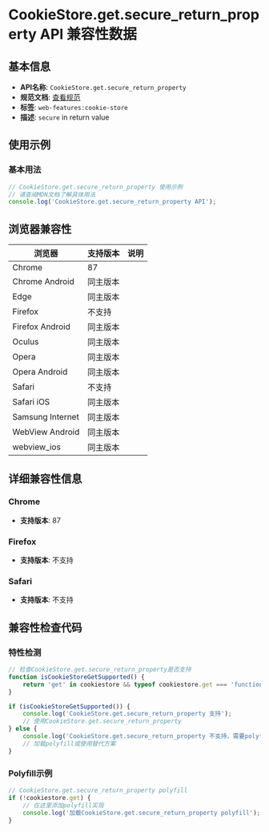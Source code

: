 # CookieStore.get.secure_return_property API 兼容性数据

## 基本信息

- **API名称**: `CookieStore.get.secure_return_property`
- **规范文档**: [查看规范](https://cookiestore.spec.whatwg.org/#dom-cookielistitem-secure)
- **标签**: `web-features:cookie-store`
- **描述**: `secure` in return value

## 使用示例

### 基本用法

```javascript
// CookieStore.get.secure_return_property 使用示例
// 请查阅MDN文档了解具体用法
console.log('CookieStore.get.secure_return_property API');
```

## 浏览器兼容性

| 浏览器 | 支持版本 | 说明 |
|--------|----------|------|
| Chrome | 87 |  |
| Chrome Android | 同主版本 |  |
| Edge | 同主版本 |  |
| Firefox | 不支持 |  |
| Firefox Android | 同主版本 |  |
| Oculus | 同主版本 |  |
| Opera | 同主版本 |  |
| Opera Android | 同主版本 |  |
| Safari | 不支持 |  |
| Safari iOS | 同主版本 |  |
| Samsung Internet | 同主版本 |  |
| WebView Android | 同主版本 |  |
| webview_ios | 同主版本 |  |

## 详细兼容性信息

### Chrome

- **支持版本**: 87

### Firefox

- **支持版本**: 不支持

### Safari

- **支持版本**: 不支持

## 兼容性检查代码

### 特性检测

```javascript
// 检查CookieStore.get.secure_return_property是否支持
function isCookieStoreGetSupported() {
    return 'get' in cookiestore && typeof cookiestore.get === 'function';
}

if (isCookieStoreGetSupported()) {
    console.log('CookieStore.get.secure_return_property 支持');
    // 使用CookieStore.get.secure_return_property
} else {
    console.log('CookieStore.get.secure_return_property 不支持，需要polyfill');
    // 加载polyfill或使用替代方案
}
```

### Polyfill示例

```javascript
// CookieStore.get.secure_return_property polyfill
if (!cookiestore.get) {
    // 在这里添加polyfill实现
    console.log('加载CookieStore.get.secure_return_property polyfill');
}
```


